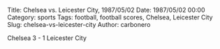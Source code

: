 Title: Chelsea vs. Leicester City, 1987/05/02
Date: 1987/05/02 00:00
Category: sports
Tags: football, football scores, Chelsea, Leicester City
Slug: chelsea-vs-leicester-city
Author: carbonero


Chelsea 3 - 1 Leicester City
